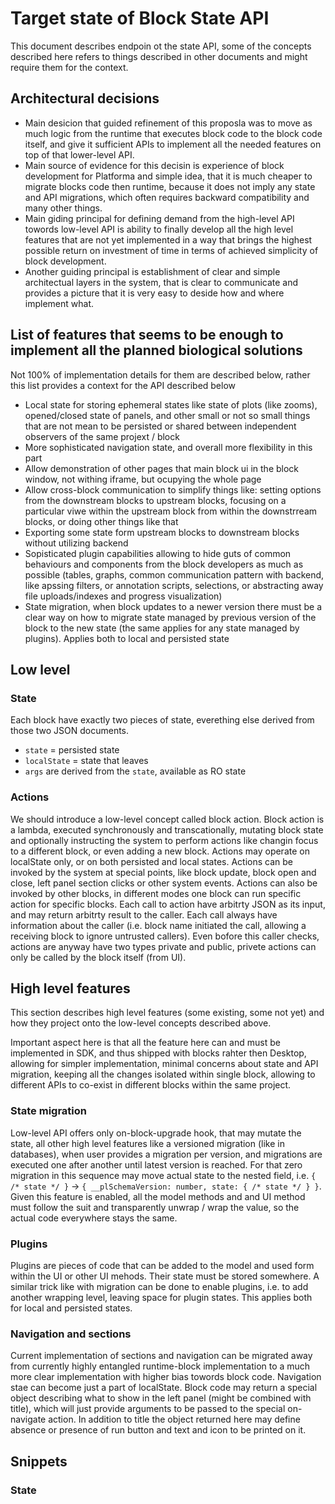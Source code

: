 # Target state of Block State API

This document describes endpoin ot the state API, some of the concepts described here refers to things described in other documents and might require them for the context.

## Architectural decisions

- Main desicion that guided refinement of this proposla was to move as much logic from the runtime that executes block code to the block code itself, and give it sufficient APIs to implement all the needed features on top of that lower-level API.
- Main source of evidence for this decisin is experience of block development for Platforma and simple idea, that it is much cheaper to migrate blocks code then runtime, because it does not imply any state and API migrations, which often requires backward compatibility and many other things.
- Main giding principal for defining demand from the high-level API towords low-level API is ability to finally develop all the high level features that are not yet implemented in a way that brings the highest possible return on investment of time in terms of achieved simplicity of block development.
- Another guiding principal is establishment of clear and simple architectual layers in the system, that is clear to communicate and provides a picture that it is very easy to deside how and where implement what.

## List of features that seems to be enough to implement all the planned biological solutions

Not 100% of implementation details for them are described below, rather this list provides a context for the API described below

- Local state for storing ephemeral states like state of plots (like zooms), opened/closed state of panels, and other small or not so small things that are not mean to be persisted or shared between independent observers of the same projext / block
- More sophisticated navigation state, and overall more flexibility in this part
- Allow demonstration of other pages that main block ui in the block window, not withing iframe, but ocupying the whole page
- Allow cross-block communication to simplify things like: setting options from the downstream blocks to upstream blocks, focusing on a particular viwe within the upstream block from within the downstrream blocks, or doing other things like that
- Exporting some state form upstream blocks to downstream blocks without utilizing backend
- Sopisticated plugin capabilities allowing to hide guts of common behaviours and components from the block developers as much as possible (tables, graphs, common communication pattern with backend, like apssing filters, or annotation scripts, selections, or abstracting away file uploads/indexes and progress visualization)
- State migration, when block updates to a newer version there must be a clear way on how to migrate state managed by previous version of the block to the new state (the same applies for any state managed by plugins). Applies both to local and persisted state

## Low level

### State

Each block have exactly two pieces of state, everething else derived from those two JSON documents.

- `state` = persisted state
- `localState` = state that leaves
- `args` are derived from the `state`, available as RO state

### Actions

We should introduce a low-level concept called block action. Block action is a lambda, executed synchronously and transcationally, mutating block state and optionally instructing the system to perform actions like changin focus to a different block, or even adding a new block.
Actions may operate on localState only, or on both persisted and local states.
Actions can be invoked by the system at special points, like block update, block open and close, left panel section clicks or other system events.
Actions can also be invoked by other blocks, in different modes one block can run specific action for specific blocks.
Each call to action have arbitrty JSON as its input, and may return arbitrty result to the caller. Each call always have information about the caller (i.e. block name initiated the call, allowing a receiving block to ignore untrusted callers).
Even bofore this caller checks, actions are anyway have two types private and public, privete actions can only be called by the block itself (from UI).

## High level features

This section describes high level features (some existing, some not yet) and how they project onto the low-level concepts described above.

Important aspect here is that all the feature here can and must be implemented in SDK, and thus shipped with blocks rahter then Desktop, allowing for simpler implementation, minimal concerns about state and API migration, keeping all the changes isolated within single block, allowing to different APIs to co-exist in different blocks within the same project.

### State migration

Low-level API offers only on-block-upgrade hook, that may mutate the state, all other high level features like a versioned migration (like in databases), when user provides a migration per version, and migrations are executed one after another until latest version is reached. For that zero migration in this sequence may move actual state to the nested field, i.e. `{ /* state */ }` -> `{ __plSchemaVersion: number, state: { /* state */ } }`. Given this feature is enabled, all the model methods and and UI method must follow the suit and transparently unwrap / wrap the value, so the actual code everywhere stays the same.

### Plugins

Plugins are pieces of code that can be added to the model and used form within the UI or other UI mehods. Their state must be stored somewhere. A similar trick like with migration can be done to enable plugins, i.e. to add another wrapping level, leaving space for plugin states. This applies both for local and persisted states.

### Navigation and sections

Current implementation of sections and navigation can be migrated away from currently highly entangled runtime-block implementation to a much more clear implementation with higher bias towords block code.
Navigation stae can become just a part of localState. Block code may return a special object describing what to show in the left panel (might be combined with title), which will just provide arguments to be passed to the special on-navigate action.
In addition to title the object returned here may define absence or presence of run button and text and icon to be printed on it.

## Snippets

### State

